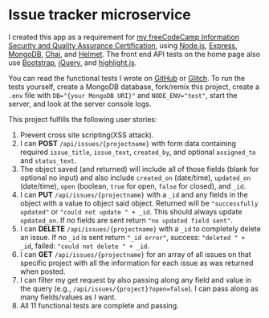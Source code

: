 # Issue tracker microservice

I created this app as a requirement for [my freeCodeCamp Information Security and Quality Assurance Certification](https://www.freecodecamp.org/certification/tywmick/information-security-and-quality-assurance), using [Node.js](https://nodejs.org/en/), [Express](https://expressjs.com/), [MongoDB](https://mongodb.github.io/node-mongodb-native/), [Chai](https://www.chaijs.com/), and [Helmet](https://helmetjs.github.io/). The front end API tests on the home page also use [Bootstrap](https://getbootstrap.com/), [jQuery](https://jquery.com/), and [highlight.js](https://highlightjs.org/).

You can read the functional tests I wrote on [GitHub](https://github.com/tywmick/issue-tracker/tree/glitch/tests/2_functional-tests.js) or [Glitch](https://glitch.com/edit/#!/ty-issue-tracker?path=tests/2_functional-tests.js). To run the tests yourself, create a MongoDB database, fork/remix this project, create a `.env` file with `DB="{your MongoDB URI}"` and `NODE_ENV="test"`, start the server, and look at the server console logs.

This project fulfills the following user stories:

1.  Prevent cross site scripting(XSS attack).
2.  I can **POST** `/api/issues/{projectname}` with form data containing required `issue_title`, `issue_text`, `created_by`, and optional `assigned_to` and `status_text`.
3.  The object saved (and returned) will include all of those fields (blank for optional no input) and also include `created_on` (date/time), `updated_on` (date/time), `open` (boolean, `true` for open, `false` for closed), and `_id`.
4.  I can **PUT** `/api/issues/{projectname}` with a `_id` and any fields in the object with a value to object said object. Returned will be `"successfully updated"` or `"could not update " + _id`. This should always update `updated_on`. If no fields are sent return `"no updated field sent"`.
5.  I can **DELETE** `/api/issues/{projectname}` with a `_id` to completely delete an issue. If no `_id` is sent return `"_id error"`, success: `"deleted " + _id`, failed: `"could not delete " + _id`.
6.  I can **GET** `/api/issues/{projectname}` for an array of all issues on that specific project with all the information for each issue as was returned when posted.
7.  I can filter my get request by also passing along any field and value in the query (e.g., `/api/issues/{project}?open=false`). I can pass along as many fields/values as I want.
8.  All 11 functional tests are complete and passing.
